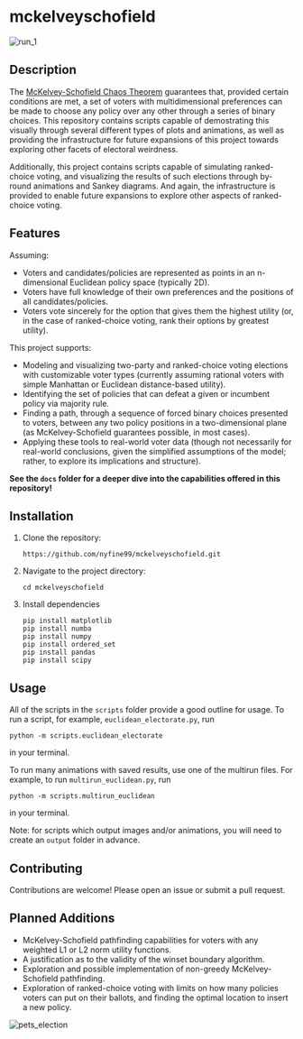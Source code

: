 # mckelveyschofield

![run_1](https://github.com/user-attachments/assets/02606108-7236-42b9-b1e4-841a8c6247be)

## Description

The [McKelvey-Schofield Chaos Theorem](https://en.wikipedia.org/wiki/McKelvey%E2%80%93Schofield_chaos_theorem) guarantees that, provided certain conditions are met, a set of voters with multidimensional preferences can be made to choose any policy over any other through a series of binary choices. This repository contains scripts capable of demostrating this visually through several different types of plots and animations, as well as providing the infrastructure for future expansions of this project towards exploring other facets of electoral weirdness.

Additionally, this project contains scripts capable of simulating ranked-choice voting, and visualizing the results of such elections through by-round animations and Sankey diagrams. And again, the infrastructure is provided to enable future expansions to explore other aspects of ranked-choice voting.

## Features

Assuming:
- Voters and candidates/policies are represented as points in an n-dimensional Euclidean policy space (typically 2D).
- Voters have full knowledge of their own preferences and the positions of all candidates/policies.
- Voters vote sincerely for the option that gives them the highest utility (or, in the case of ranked-choice voting, rank their options by greatest utility).

This project supports:
- Modeling and visualizing two-party and ranked-choice voting elections with customizable voter types (currently assuming rational voters with simple Manhattan or Euclidean distance-based utility).
- Identifying the set of policies that can defeat a given or incumbent policy via majority rule.
- Finding a path, through a sequence of forced binary choices presented to voters, between any two policy positions in a two-dimensional plane (as McKelvey-Schofield guarantees possible, in most cases).
- Applying these tools to real-world voter data (though not necessarily for real-world conclusions, given the simplified assumptions of the model; rather, to explore its implications and structure).

**See the `docs` folder for a deeper dive into the capabilities offered in this repository!**

## Installation

1. Clone the repository:
   ```
   https://github.com/nyfine99/mckelveyschofield.git
   ```
2. Navigate to the project directory:
   ```
   cd mckelveyschofield
   ```
3. Install dependencies
   ```
   pip install matplotlib
   pip install numba
   pip install numpy
   pip install ordered_set
   pip install pandas
   pip install scipy
   ```

## Usage

All of the scripts in the `scripts` folder provide a good outline for usage. To run a script, for example, `euclidean_electorate.py`, run

`python -m scripts.euclidean_electorate` 

in your terminal.

To run many animations with saved results, use one of the multirun files. For example, to run `multirun_euclidean.py`, run

`python -m scripts.multirun_euclidean`

in your terminal.

Note: for scripts which output images and/or animations, you will need to create an `output` folder in advance.

## Contributing

Contributions are welcome! Please open an issue or submit a pull request.

## Planned Additions

- McKelvey-Schofield pathfinding capabilities for voters with any weighted L1 or L2 norm utility functions.
- A justification as to the validity of the winset boundary algorithm.
- Exploration and possible implementation of non-greedy McKelvey-Schofield pathfinding.
- Exploration of ranked-choice voting with limits on how many policies voters can put on their ballots, and finding the optimal location to insert a new policy.

![pets_election](https://github.com/user-attachments/assets/66834c4c-b68e-4000-953d-8683cc284afe)
